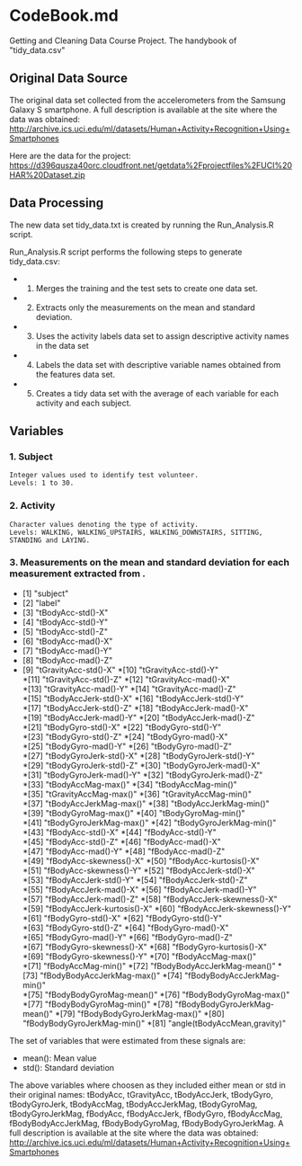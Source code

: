 # CodeBook.md
Getting and Cleaning Data Course Project.
The handybook of "tidy_data.csv"

## Original Data Source
The original data set collected from the accelerometers from the Samsung Galaxy S smartphone. A full description is available at the site where the data was obtained: http://archive.ics.uci.edu/ml/datasets/Human+Activity+Recognition+Using+Smartphones

Here are the data for the project: https://d396qusza40orc.cloudfront.net/getdata%2Fprojectfiles%2FUCI%20HAR%20Dataset.zip

## Data Processing

The new data set tidy_data.txt is created by running the Run_Analysis.R script.

Run_Analysis.R script performs the following steps to generate tidy_data.csv:
* 1. Merges the training and the test sets to create one data set.
* 2. Extracts only the measurements on the mean and standard deviation. 
* 3. Uses the activity labels data set to assign descriptive activity names in the data set
* 4. Labels the data set with descriptive variable names obtained from the features data set. 
* 5. Creates a tidy data set with the average of each variable for each activity and each subject.

## Variables

### 1. Subject
    Integer values used to identify test volunteer.
    Levels: 1 to 30.

### 2. Activity  
    Character values denoting the type of activity.
    Levels: WALKING, WALKING_UPSTAIRS, WALKING_DOWNSTAIRS, SITTING, STANDING and LAYING.

### 3. Measurements on the mean and standard deviation for each measurement extracted from .

* [1] "subject"
* [2] "label"                      
* [3] "tBodyAcc-std()-X"
* [4] "tBodyAcc-std()-Y"           
* [5] "tBodyAcc-std()-Z"
* [6] "tBodyAcc-mad()-X"           
* [7] "tBodyAcc-mad()-Y"
* [8] "tBodyAcc-mad()-Z"           
* [9] "tGravityAcc-std()-X"
*[10] "tGravityAcc-std()-Y"        
*[11] "tGravityAcc-std()-Z"
*[12] "tGravityAcc-mad()-X"        
*[13] "tGravityAcc-mad()-Y"
*[14] "tGravityAcc-mad()-Z"        
*[15] "tBodyAccJerk-std()-X"
*[16] "tBodyAccJerk-std()-Y"       
*[17] "tBodyAccJerk-std()-Z"
*[18] "tBodyAccJerk-mad()-X"       
*[19] "tBodyAccJerk-mad()-Y"
*[20] "tBodyAccJerk-mad()-Z"       
*[21] "tBodyGyro-std()-X"
*[22] "tBodyGyro-std()-Y"          
*[23] "tBodyGyro-std()-Z"
*[24] "tBodyGyro-mad()-X"          
*[25] "tBodyGyro-mad()-Y"
*[26] "tBodyGyro-mad()-Z"          
*[27] "tBodyGyroJerk-std()-X"
*[28] "tBodyGyroJerk-std()-Y"      
*[29] "tBodyGyroJerk-std()-Z"
*[30] "tBodyGyroJerk-mad()-X"      
*[31] "tBodyGyroJerk-mad()-Y"
*[32] "tBodyGyroJerk-mad()-Z"      
*[33] "tBodyAccMag-max()"
*[34] "tBodyAccMag-min()"          
*[35] "tGravityAccMag-max()"
*[36] "tGravityAccMag-min()"       
*[37] "tBodyAccJerkMag-max()"
*[38] "tBodyAccJerkMag-min()"      
*[39] "tBodyGyroMag-max()"
*[40] "tBodyGyroMag-min()"         
*[41] "tBodyGyroJerkMag-max()"
*[42] "tBodyGyroJerkMag-min()"     
*[43] "fBodyAcc-std()-X"
*[44] "fBodyAcc-std()-Y"           
*[45] "fBodyAcc-std()-Z"
*[46] "fBodyAcc-mad()-X"           
*[47] "fBodyAcc-mad()-Y"
*[48] "fBodyAcc-mad()-Z"           
*[49] "fBodyAcc-skewness()-X"
*[50] "fBodyAcc-kurtosis()-X"      
*[51] "fBodyAcc-skewness()-Y"
*[52] "fBodyAccJerk-std()-X"       
*[53] "fBodyAccJerk-std()-Y"
*[54] "fBodyAccJerk-std()-Z"       
*[55] "fBodyAccJerk-mad()-X"
*[56] "fBodyAccJerk-mad()-Y"       
*[57] "fBodyAccJerk-mad()-Z"
*[58] "fBodyAccJerk-skewness()-X"  
*[59] "fBodyAccJerk-kurtosis()-X"
*[60] "fBodyAccJerk-skewness()-Y"  
*[61] "fBodyGyro-std()-X"
*[62] "fBodyGyro-std()-Y"          
*[63] "fBodyGyro-std()-Z"
*[64] "fBodyGyro-mad()-X"          
*[65] "fBodyGyro-mad()-Y"
*[66] "fBodyGyro-mad()-Z"          
*[67] "fBodyGyro-skewness()-X"
*[68] "fBodyGyro-kurtosis()-X"     
*[69] "fBodyGyro-skewness()-Y"
*[70] "fBodyAccMag-max()"          
*[71] "fBodyAccMag-min()"
*[72] "fBodyBodyAccJerkMag-mean()" 
*[73] "fBodyBodyAccJerkMag-max()"
*[74] "fBodyBodyAccJerkMag-min()"  
*[75] "fBodyBodyGyroMag-mean()"
*[76] "fBodyBodyGyroMag-max()"     
*[77] "fBodyBodyGyroMag-min()"
*[78] "fBodyBodyGyroJerkMag-mean()"
*[79] "fBodyBodyGyroJerkMag-max()"
*[80] "fBodyBodyGyroJerkMag-min()" 
*[81] "angle(tBodyAccMean,gravity)"

The set of variables that were estimated from these signals are: 

* mean(): Mean value
* std(): Standard deviation

The above variables where choosen as they included either mean or std in their original names:
    tBodyAcc, tGravityAcc, tBodyAccJerk, tBodyGyro, tBodyGyroJerk, tBodyAccMag, 
    tBodyAccJerkMag, tBodyGyroMag, tBodyGyroJerkMag, fBodyAcc, fBodyAccJerk, 
    fBodyGyro, fBodyAccMag, fBodyBodyAccJerkMag, fBodyBodyGyroMag, fBodyBodyGyroJerkMag.
A full description is available at the site where the data was obtained: http://archive.ics.uci.edu/ml/datasets/Human+Activity+Recognition+Using+Smartphones


